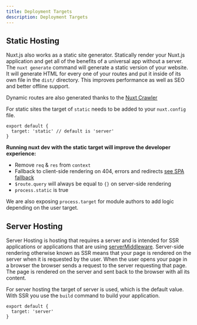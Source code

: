 ```yaml
---
title: Deployment Targets
description: Deployment Targets
---
```


## Static Hosting

Nuxt.js also works as a static site generator. Statically render your Nuxt.js application and get all of the benefits of a universal app without a server. The `nuxt generate` command will generate a static version of your website. It will generate HTML for every one of your routes and put it inside of its own file in the `dist/` directory. This improves performance as well as SEO and better offline support.

<alert type="info">

Dynamic routes are also generated thanks to the [Nuxt Crawler](/docs/2.x/configuration-glossary/configuration-generate#crawler)

</alert>

For static sites the target of `static` needs to be added to your `nuxt.config` file.

```js{}[nuxt.config.js]
export default {
  target: 'static' // default is 'server'
}
```

**Running nuxt dev with the static target will improve the developer experience:**

- Remove `req` & `res` from `context`
- Fallback to client-side rendering on 404, errors and redirects [see SPA fallback](/docs/2.x/concepts/static-site-generation#spa-fallback)
- `$route.query` will always be equal to `{}` on server-side rendering
- `process.static` is true

<alert type="info">

We are also exposing `process.target` for module authors to add logic depending on the user target.

</alert>

## Server Hosting

Server Hosting is hosting that requires a server and is intended for SSR applications or applications that are using [serverMiddleware](/docs/2.x/configuration-glossary/configuration-servermiddleware). Server-side rendering otherwise known as SSR means that your page is rendered on the server when it is requested by the user. When the user opens your page in a browser the browser sends a request to the server requesting that page. The page is rendered on the server and sent back to the browser with all its content.

For server hosting the target of server is used, which is the default value. With SSR you use the `build` command to build your application.

```js{}[nuxt.config.js]
export default {
  target: 'server'
}
```
